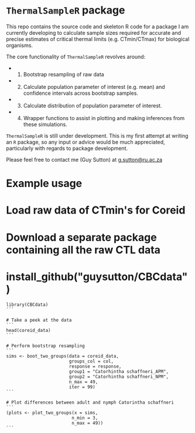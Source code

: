 # `ThermalSampleR` package

This repo contains the source code and skeleton R code for a package I am currently developing to calculate sample sizes required for accurate and precise estimates of critical thermal limits (e.g. CTmin/CTmax) for biological organisms. 

The core functionality of `ThermalSampleR` revolves around:
- 1. Bootstrap resampling of raw data 
- 2. Calculate population parameter of interest (e.g. mean) and confidence intervals across bootstrap samples.
- 3. Calculate distribution of population parameter of interest. 
- 4. Wrapper functions to assist in plotting and making inferences from these simulations. 

`ThermalSampleR` is still under development. This is my first attempt at writing an `R` package, so any input or advice would be much appreciated, particularly with regards to package development. 

Please feel free to contact me (Guy Sutton) at g.sutton@ru.ac.za 

# Example usage 

# Load raw data of CTmin's for Coreid 

# Download a separate package containing all the raw CTL data
# install_github("guysutton/CBCdata")
````
library(CBCdata) 
```

# Take a peek at the data 
```
head(coreid_data) 
```

# Perform bootstrap resampling 
```
sims <- boot_two_groups(data = coreid_data,
                        groups_col = col,
                        response = response,
                        group1 = "Catorhintha schaffneri_APM",
                        group2 = "Catorhintha schaffneri_NPM",
                        n_max = 49,
                        iter = 99)
```

# Plot differences between adult and nymph Catorintha schaffneri 
```
(plots <- plot_two_groups(x = sims,
                         n_min = 3,
                         n_max = 49))
``` 
